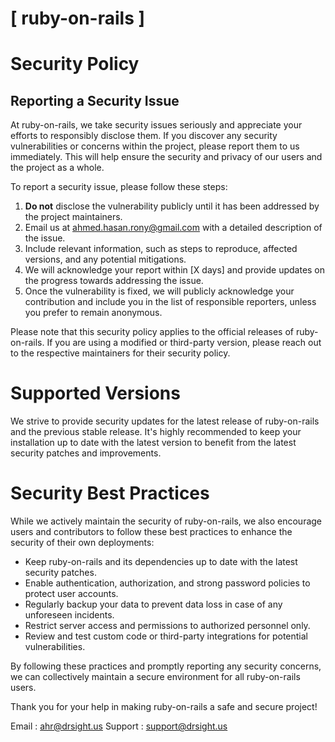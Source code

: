 # [ ruby-on-rails ]

# Security Policy

## Reporting a Security Issue

At ruby-on-rails, we take security issues seriously and appreciate your efforts to responsibly disclose them. If you discover any security vulnerabilities or concerns within the project, please report them to us immediately. This will help ensure the security and privacy of our users and the project as a whole.

To report a security issue, please follow these steps:

1. **Do not** disclose the vulnerability publicly until it has been addressed by the project maintainers.
2. Email us at [ahmed.hasan.rony@gmail.com](mailto:ahmed.hasan.rony@gmail.com) with a detailed description of the issue.
3. Include relevant information, such as steps to reproduce, affected versions, and any potential mitigations.
4. We will acknowledge your report within [X days] and provide updates on the progress towards addressing the issue.
5. Once the vulnerability is fixed, we will publicly acknowledge your contribution and include you in the list of responsible reporters, unless you prefer to remain anonymous.

Please note that this security policy applies to the official releases of ruby-on-rails. If you are using a modified or third-party version, please reach out to the respective maintainers for their security policy.

# Supported Versions

We strive to provide security updates for the latest release of ruby-on-rails and the previous stable release. It's highly recommended to keep your installation up to date with the latest version to benefit from the latest security patches and improvements.

# Security Best Practices

While we actively maintain the security of ruby-on-rails, we also encourage users and contributors to follow these best practices to enhance the security of their own deployments:

- Keep ruby-on-rails and its dependencies up to date with the latest security patches.
- Enable authentication, authorization, and strong password policies to protect user accounts.
- Regularly backup your data to prevent data loss in case of any unforeseen incidents.
- Restrict server access and permissions to authorized personnel only.
- Review and test custom code or third-party integrations for potential vulnerabilities.

By following these practices and promptly reporting any security concerns, we can collectively maintain a secure environment for all ruby-on-rails users.

Thank you for your help in making ruby-on-rails a safe and secure project!

Email : [ahr@drsight.us](mailto:ahr@drsight.us)
Support : [support@drsight.us](mailto:support@drsight.us)


